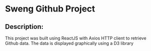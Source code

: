 <h1>Sweng Github Project</h1>
  
<h2>Description:</h2>
  
This project was built using ReactJS with Axios HTTP client to retrieve Github data. The data is displayed graphically using a D3 library
